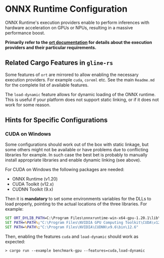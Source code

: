 # ONNX Runtime Configuration

ONNX Runtime's execution providers enable to perform inferences with hardware acceleration on GPUs or NPUs, resulting in a massive performance boost.

**Primarily refer to the [ort documentation](https://ort.pyke.io/perf/execution-providers) for details about the execution providers and their particular requirements.**

## Related Cargo Features in `gline-rs`

Some features of `ort` are mirrored to allow enabling the necessary execution providers. For example `cuda`, `coreml` etc. See the main `Readme.md` for the complete list of available features.

The `load-dynamic` feature allows for dynamic loading of the ONNX runtime. This is useful if your platform does not support static linking, or if it does not work for some reason.

## Hints for Specific Configurations

### CUDA on Windows

Some configurations should work out of the box with static linkage, but some others might not be available or have problems due to conflicting libraries for example. In such case the best bet is probably to manually install appropriate libraries and enable dynamic linking (see above).

For CUDA on Windows the following packages are needed: 

* ONNX Runtime (v1.20)
* CUDA Toolkit (v12.x)
* CUDNN Toolkit (9.x)

Then it is **mandatory** to set some environments variables for the DLLs to load properly, pointing to the actual locations of the three libraries. For example:

```bat
SET ORT_DYLIB_PATH=C:\Program Files\onnxruntime-win-x64-gpu-1.20.1\lib\onnxruntime.dll
SET PATH=%PATH%;"C:\Program Files\NVIDIA GPU Computing Toolkit\CUDA\v12.6\bin"
SET PATH=%PATH%;"C:\Program Files\NVIDIA\CUDNN\v9.6\bin\12.6"

```

Then, enabling the features `cuda` and `load-dynamic` should work as expected:

```dos
> cargo run --example benchmark-gpu --features=cuda,load-dynamic
```
